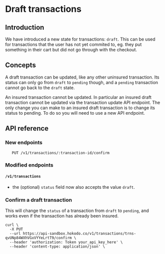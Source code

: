# Draft transactions

## Introduction

We have introduced a new state for transactions: `draft`. This can be used for transactions that the user has not yet commited to, eg. they put something in their cart but did not go through with the checkout.

## Concepts

A draft transaction can be updated, like any other uninsured transaction. Its status can only go from `draft` to `pending` though, and a `pending` transaction cannot go back to the `draft` state.

An insured transaction cannot be updated. In particular an insured draft transaction cannot be updated via the transaction update API endpoint. The only change you can make to an insured draft transaction is to change its status to pending. To do so you will need to use a new API endpoint.

## API reference

### New endpoints

```
   PUT /v1/transactions/:transaction-id/confirm
```

### Modified endpoints

#### `/v1/transactions`

- the (optional) `status` field now also accepts the value `draft`.

### Confirm a draft transaction

This will change the `status` of a transaction from `draft` to `pending`, and works even if the transaction has already been insured.

```
curl \
  -X PUT
  --url https://api-sandbox.hokodo.co/v1/transactions/trns-qvUNp84WXhVGxVYYeLrtT9/confirm \
  --header 'authorization: Token your_api_key_here' \
  --header 'content-type: application/json' \
```
